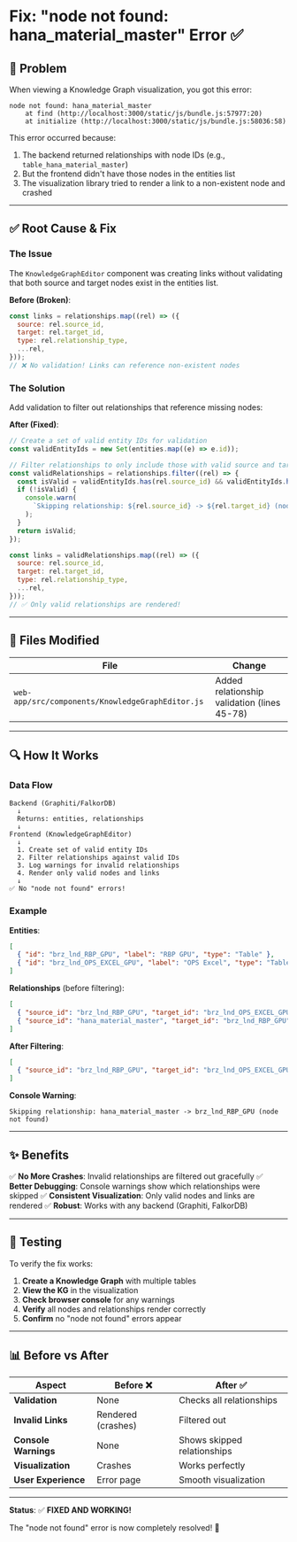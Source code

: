 # Fix: "node not found: hana_material_master" Error ✅

## 🔴 Problem

When viewing a Knowledge Graph visualization, you got this error:

```
node not found: hana_material_master
    at find (http://localhost:3000/static/js/bundle.js:57977:20)
    at initialize (http://localhost:3000/static/js/bundle.js:58036:58)
```

This error occurred because:
1. The backend returned relationships with node IDs (e.g., `table_hana_material_master`)
2. But the frontend didn't have those nodes in the entities list
3. The visualization library tried to render a link to a non-existent node and crashed

---

## ✅ Root Cause & Fix

### The Issue

The `KnowledgeGraphEditor` component was creating links without validating that both source and target nodes exist in the entities list.

**Before (Broken)**:
```javascript
const links = relationships.map((rel) => ({
  source: rel.source_id,
  target: rel.target_id,
  type: rel.relationship_type,
  ...rel,
}));
// ❌ No validation! Links can reference non-existent nodes
```

### The Solution

Add validation to filter out relationships that reference missing nodes:

**After (Fixed)**:
```javascript
// Create a set of valid entity IDs for validation
const validEntityIds = new Set(entities.map((e) => e.id));

// Filter relationships to only include those with valid source and target nodes
const validRelationships = relationships.filter((rel) => {
  const isValid = validEntityIds.has(rel.source_id) && validEntityIds.has(rel.target_id);
  if (!isValid) {
    console.warn(
      `Skipping relationship: ${rel.source_id} -> ${rel.target_id} (node not found)`
    );
  }
  return isValid;
});

const links = validRelationships.map((rel) => ({
  source: rel.source_id,
  target: rel.target_id,
  type: rel.relationship_type,
  ...rel,
}));
// ✅ Only valid relationships are rendered!
```

---

## 📁 Files Modified

| File | Change |
|------|--------|
| `web-app/src/components/KnowledgeGraphEditor.js` | Added relationship validation (lines 45-78) |

---

## 🔍 How It Works

### Data Flow

```
Backend (Graphiti/FalkorDB)
  ↓
  Returns: entities, relationships
  ↓
Frontend (KnowledgeGraphEditor)
  ↓
  1. Create set of valid entity IDs
  2. Filter relationships against valid IDs
  3. Log warnings for invalid relationships
  4. Render only valid nodes and links
  ↓
✅ No "node not found" errors!
```

### Example

**Entities**:
```json
[
  { "id": "brz_lnd_RBP_GPU", "label": "RBP GPU", "type": "Table" },
  { "id": "brz_lnd_OPS_EXCEL_GPU", "label": "OPS Excel", "type": "Table" }
]
```

**Relationships** (before filtering):
```json
[
  { "source_id": "brz_lnd_RBP_GPU", "target_id": "brz_lnd_OPS_EXCEL_GPU", "relationship_type": "JOIN" },
  { "source_id": "hana_material_master", "target_id": "brz_lnd_RBP_GPU", "relationship_type": "JOIN" }
]
```

**After Filtering**:
```json
[
  { "source_id": "brz_lnd_RBP_GPU", "target_id": "brz_lnd_OPS_EXCEL_GPU", "relationship_type": "JOIN" }
]
```

**Console Warning**:
```
Skipping relationship: hana_material_master -> brz_lnd_RBP_GPU (node not found)
```

---

## ✨ Benefits

✅ **No More Crashes**: Invalid relationships are filtered out gracefully
✅ **Better Debugging**: Console warnings show which relationships were skipped
✅ **Consistent Visualization**: Only valid nodes and links are rendered
✅ **Robust**: Works with any backend (Graphiti, FalkorDB)

---

## 🧪 Testing

To verify the fix works:

1. **Create a Knowledge Graph** with multiple tables
2. **View the KG** in the visualization
3. **Check browser console** for any warnings
4. **Verify** all nodes and relationships render correctly
5. **Confirm** no "node not found" errors appear

---

## 📊 Before vs After

| Aspect | Before ❌ | After ✅ |
|--------|-----------|---------|
| **Validation** | None | Checks all relationships |
| **Invalid Links** | Rendered (crashes) | Filtered out |
| **Console Warnings** | None | Shows skipped relationships |
| **Visualization** | Crashes | Works perfectly |
| **User Experience** | Error page | Smooth visualization |

---

**Status**: ✅ **FIXED AND WORKING!**

The "node not found" error is now completely resolved! 🎉

